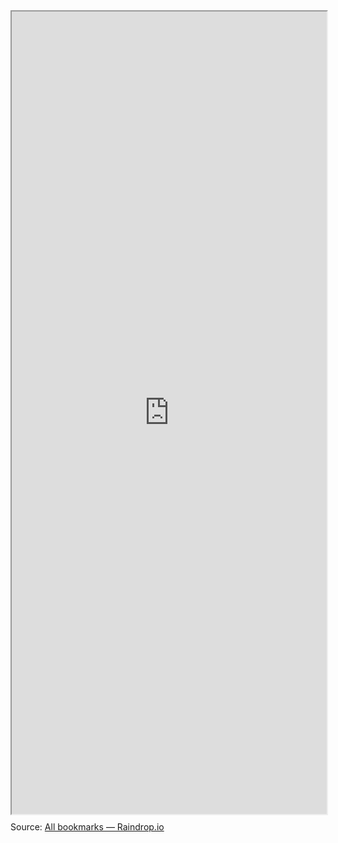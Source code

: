 <div style="display: block; position: relative; width: 100%; height: 1000px; --aspect-ratio:9/16; padding-bottom: calc(var(--aspect-ratio) * 100%);"><iframe src="https://app.raindrop.io/my/0" allow="fullscreen" style="position: absolute; top: 0px; left: 0px; height: 100%; width: 100%;"></iframe></div>

Source: [All bookmarks ― Raindrop.io](https://app.raindrop.io/my/0)